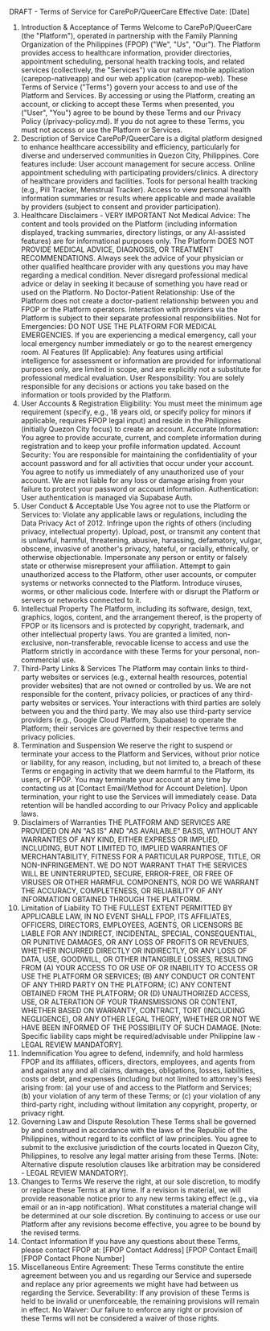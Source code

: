 DRAFT - Terms of Service for CarePoP/QueerCare
Effective Date: [Date]
1. Introduction & Acceptance of Terms
Welcome to CarePoP/QueerCare (the "Platform"), operated in partnership with the Family Planning Organization of the Philippines (FPOP) ("We", "Us", "Our"). The Platform provides access to healthcare information, provider directories, appointment scheduling, personal health tracking tools, and related services (collectively, the "Services") via our native mobile application (carepop-nativeapp) and our web application (carepop-web).
These Terms of Service ("Terms") govern your access to and use of the Platform and Services. By accessing or using the Platform, creating an account, or clicking to accept these Terms when presented, you ("User", "You") agree to be bound by these Terms and our Privacy Policy (/privacy-policy.md). If you do not agree to these Terms, you must not access or use the Platform or Services.
2. Description of Service
CarePoP/QueerCare is a digital platform designed to enhance healthcare accessibility and efficiency, particularly for diverse and underserved communities in Quezon City, Philippines. Core features include:
User account management for secure access.
Online appointment scheduling with participating providers/clinics.
A directory of healthcare providers and facilities.
Tools for personal health tracking (e.g., Pill Tracker, Menstrual Tracker).
Access to view personal health information summaries or results where applicable and made available by providers (subject to consent and provider participation).
3. Healthcare Disclaimers - VERY IMPORTANT
Not Medical Advice: The content and tools provided on the Platform (including information displayed, tracking summaries, directory listings, or any AI-assisted features) are for informational purposes only. The Platform DOES NOT PROVIDE MEDICAL ADVICE, DIAGNOSIS, OR TREATMENT RECOMMENDATIONS. Always seek the advice of your physician or other qualified healthcare provider with any questions you may have regarding a medical condition. Never disregard professional medical advice or delay in seeking it because of something you have read or used on the Platform.
No Doctor-Patient Relationship: Use of the Platform does not create a doctor-patient relationship between you and FPOP or the Platform operators. Interaction with providers via the Platform is subject to their separate professional responsibilities.
Not for Emergencies: DO NOT USE THE PLATFORM FOR MEDICAL EMERGENCIES. If you are experiencing a medical emergency, call your local emergency number immediately or go to the nearest emergency room.
AI Features (If Applicable): Any features using artificial intelligence for assessment or information are provided for informational purposes only, are limited in scope, and are explicitly not a substitute for professional medical evaluation.
User Responsibility: You are solely responsible for any decisions or actions you take based on the information or tools provided by the Platform.
4. User Accounts & Registration
Eligibility: You must meet the minimum age requirement (specify, e.g., 18 years old, or specify policy for minors if applicable, requires FPOP legal input) and reside in the Philippines (initially Quezon City focus) to create an account.
Accurate Information: You agree to provide accurate, current, and complete information during registration and to keep your profile information updated.
Account Security: You are responsible for maintaining the confidentiality of your account password and for all activities that occur under your account. You agree to notify us immediately of any unauthorized use of your account. We are not liable for any loss or damage arising from your failure to protect your password or account information.
Authentication: User authentication is managed via Supabase Auth.
5. User Conduct & Acceptable Use
You agree not to use the Platform or Services to:
Violate any applicable laws or regulations, including the Data Privacy Act of 2012.
Infringe upon the rights of others (including privacy, intellectual property).
Upload, post, or transmit any content that is unlawful, harmful, threatening, abusive, harassing, defamatory, vulgar, obscene, invasive of another's privacy, hateful, or racially, ethnically, or otherwise objectionable.
Impersonate any person or entity or falsely state or otherwise misrepresent your affiliation.
Attempt to gain unauthorized access to the Platform, other user accounts, or computer systems or networks connected to the Platform.
Introduce viruses, worms, or other malicious code.
Interfere with or disrupt the Platform or servers or networks connected to it.
6. Intellectual Property
The Platform, including its software, design, text, graphics, logos, content, and the arrangement thereof, is the property of FPOP or its licensors and is protected by copyright, trademark, and other intellectual property laws. You are granted a limited, non-exclusive, non-transferable, revocable license to access and use the Platform strictly in accordance with these Terms for your personal, non-commercial use.
7. Third-Party Links & Services
The Platform may contain links to third-party websites or services (e.g., external health resources, potential provider websites) that are not owned or controlled by us. We are not responsible for the content, privacy policies, or practices of any third-party websites or services. Your interactions with third parties are solely between you and the third party. We may also use third-party service providers (e.g., Google Cloud Platform, Supabase) to operate the Platform; their services are governed by their respective terms and privacy policies.
8. Termination and Suspension
We reserve the right to suspend or terminate your access to the Platform and Services, without prior notice or liability, for any reason, including, but not limited to, a breach of these Terms or engaging in activity that we deem harmful to the Platform, its users, or FPOP. You may terminate your account at any time by contacting us at [Contact Email/Method for Account Deletion]. Upon termination, your right to use the Services will immediately cease. Data retention will be handled according to our Privacy Policy and applicable laws.
9. Disclaimers of Warranties
THE PLATFORM AND SERVICES ARE PROVIDED ON AN "AS IS" AND "AS AVAILABLE" BASIS, WITHOUT ANY WARRANTIES OF ANY KIND, EITHER EXPRESS OR IMPLIED, INCLUDING, BUT NOT LIMITED TO, IMPLIED WARRANTIES OF MERCHANTABILITY, FITNESS FOR A PARTICULAR PURPOSE, TITLE, OR NON-INFRINGEMENT. WE DO NOT WARRANT THAT THE SERVICES WILL BE UNINTERRUPTED, SECURE, ERROR-FREE, OR FREE OF VIRUSES OR OTHER HARMFUL COMPONENTS, NOR DO WE WARRANT THE ACCURACY, COMPLETENESS, OR RELIABILITY OF ANY INFORMATION OBTAINED THROUGH THE PLATFORM.
10. Limitation of Liability
TO THE FULLEST EXTENT PERMITTED BY APPLICABLE LAW, IN NO EVENT SHALL FPOP, ITS AFFILIATES, OFFICERS, DIRECTORS, EMPLOYEES, AGENTS, OR LICENSORS BE LIABLE FOR ANY INDIRECT, INCIDENTAL, SPECIAL, CONSEQUENTIAL, OR PUNITIVE DAMAGES, OR ANY LOSS OF PROFITS OR REVENUES, WHETHER INCURRED DIRECTLY OR INDIRECTLY, OR ANY LOSS OF DATA, USE, GOODWILL, OR OTHER INTANGIBLE LOSSES, RESULTING FROM (A) YOUR ACCESS TO OR USE OF OR INABILITY TO ACCESS OR USE THE PLATFORM OR SERVICES; (B) ANY CONDUCT OR CONTENT OF ANY THIRD PARTY ON THE PLATFORM; (C) ANY CONTENT OBTAINED FROM THE PLATFORM; OR (D) UNAUTHORIZED ACCESS, USE, OR ALTERATION OF YOUR TRANSMISSIONS OR CONTENT, WHETHER BASED ON WARRANTY, CONTRACT, TORT (INCLUDING NEGLIGENCE), OR ANY OTHER LEGAL THEORY, WHETHER OR NOT WE HAVE BEEN INFORMED OF THE POSSIBILITY OF SUCH DAMAGE. [Note: Specific liability caps might be required/advisable under Philippine law - LEGAL REVIEW MANDATORY].
11. Indemnification
You agree to defend, indemnify, and hold harmless FPOP and its affiliates, officers, directors, employees, and agents from and against any and all claims, damages, obligations, losses, liabilities, costs or debt, and expenses (including but not limited to attorney's fees) arising from: (a) your use of and access to the Platform and Services; (b) your violation of any term of these Terms; or (c) your violation of any third-party right, including without limitation any copyright, property, or privacy right.
12. Governing Law and Dispute Resolution
These Terms shall be governed by and construed in accordance with the laws of the Republic of the Philippines, without regard to its conflict of law principles. You agree to submit to the exclusive jurisdiction of the courts located in Quezon City, Philippines, to resolve any legal matter arising from these Terms. [Note: Alternative dispute resolution clauses like arbitration may be considered - LEGAL REVIEW MANDATORY].
13. Changes to Terms
We reserve the right, at our sole discretion, to modify or replace these Terms at any time. If a revision is material, we will provide reasonable notice prior to any new terms taking effect (e.g., via email or an in-app notification). What constitutes a material change will be determined at our sole discretion. By continuing to access or use our Platform after any revisions become effective, you agree to be bound by the revised terms.
14. Contact Information
If you have any questions about these Terms, please contact FPOP at:
[FPOP Contact Address]
[FPOP Contact Email]
[FPOP Contact Phone Number]
15. Miscellaneous
Entire Agreement: These Terms constitute the entire agreement between you and us regarding our Service and supersede and replace any prior agreements we might have had between us regarding the Service.
Severability: If any provision of these Terms is held to be invalid or unenforceable, the remaining provisions will remain in effect.
No Waiver: Our failure to enforce any right or provision of these Terms will not be considered a waiver of those rights. 